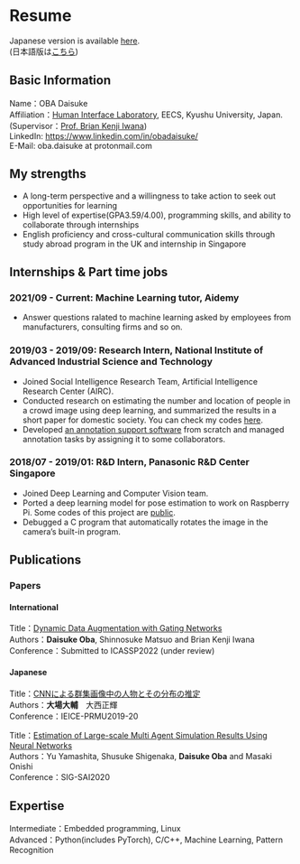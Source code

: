 # Resume
Japanese version is available [here](https://github.com/ba-san/resume/tree/ja).  
(日本語版は[こちら](https://github.com/ba-san/resume/tree/ja))  

## Basic Information
Name：OBA Daisuke  
Affiliation：[Human Interface Laboratory](https://human.ait.kyushu-u.ac.jp/index-e.html), EECS, Kyushu University, Japan.  
(Supervisor：[Prof. Brian Kenji Iwana](http://brianiwana.com/))  
LinkedIn: https://www.linkedin.com/in/obadaisuke/  
E-Mail: oba.daisuke at protonmail.com

## My strengths
- A long-term perspective and a willingness to take action to seek out opportunities for learning  
- High level of expertise(GPA3.59/4.00), programming skills, and ability to collaborate through internships  
- English proficiency and cross-cultural communication skills through study abroad program in the UK and internship in Singapore  

## Internships & Part time jobs

### 2021/09 - Current: Machine Learning tutor, Aidemy  
- Answer questions ralated to machine learning asked by employees from manufacturers, consulting firms and so on.  

### 2019/03 - 2019/09: Research Intern, National Institute of Advanced Industrial Science and Technology
- Joined Social Intelligence Research Team, Artificial Intelligence Research Center (AIRC).
- Conducted research on estimating the number and location of people in a crowd image using deep learning, and summarized the results in a short paper for domestic society. You can check my codes [here](https://github.com/ba-san/Crowd-Analysis-with-CNN).
- Developed [an annotation support software](https://github.com/ba-san/Count-Annotator2) from scratch and managed annotation tasks by assigning it to
some collaborators.

### 2018/07 - 2019/01: R&D Intern, Panasonic R&D Center Singapore
- Joined Deep Learning and Computer Vision team.
- Ported a deep learning model for pose estimation to work on Raspberry Pi. Some codes of this
project are [public](https://github.com/savageyusuff/MobilePose-Pi).
- Debugged a C program that automatically rotates the image in the camera’s built-in program.

## Publications

### Papers

#### International

Title：[Dynamic Data Augmentation with Gating Networks](https://arxiv.org/abs/2111.03253)  
Authors：**Daisuke Oba**, Shinnosuke Matsuo and Brian Kenji Iwana  
Conference：Submitted to ICASSP2022 (under review)  

#### Japanese

Title：[CNNによる群集画像中の人物とその分布の推定](https://www.ieice.org/ken/paper/20190904a1ph/)  
Authors：**大場大輔**　大西正輝  
Conference：IEICE-PRMU2019-20  

Title：[Estimation of Large-scale Multi Agent Simulation Results Using Neural Networks](https://jsai.ixsq.nii.ac.jp/ej/index.php?active_action=repository_view_main_item_detail&page_id=13&block_id=23&item_id=11047&item_no=1)  
Authors：Yu Yamashita, Shusuke Shigenaka, **Daisuke Oba** and Masaki Onishi  
Conference：SIG-SAI2020  

## Expertise
Intermediate：Embedded programming, Linux  
Advanced：Python(includes PyTorch), C/C++, Machine Learning, Pattern Recognition  
